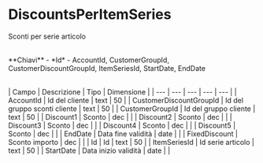 # DiscountsPerItemSeries

Sconti per serie articolo

<br>
**Chiavi**
- *Id*
- AccountId, CustomerGroupId, CustomerDiscountGroupId, ItemSeriesId, StartDate, EndDate
<br><br>

| Campo | Descrizione | Tipo | Dimensione | 
| --- | --- | --- | --- | --- |
| AccountId | Id del cliente | text | 50 |
| CustomerDiscountGroupId | Id del gruppo sconti cliente | text | 50 |
| CustomerGroupId | Id del gruppo cliente | text | 50 |
| Discount1 | Sconto | dec |  |
| Discount2 | Sconto | dec |  |
| Discount3 | Sconto | dec |  |
| Discount4 | Sconto | dec |  |
| Discount5 | Sconto | dec |  |
| EndDate | Data fine validità | date |  |
| FixedDiscount | Sconto importo | dec |  |
| Id | Id | text | 50 |
| ItemSeriesId | Id serie articolo | text | 50 |
| StartDate | Data inizio validità | date |  |

